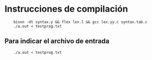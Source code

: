 # Instrucciones de compilación

```
    bison -dt syntax.y && flex lex.l && gcc lex.yy.c syntax.tab.c
    ./a.out < testprog.txt
```

## Para indicar el archivo de entrada

```
    ./a.out < testprog.txt
```